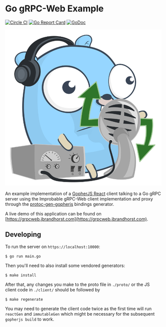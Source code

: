 # Go gRPC-Web Example
[![Circle CI](https://circleci.com/gh/johanbrandhorst/grpcweb-example.svg?style=shield)](https://circleci.com/gh/johanbrandhorst/grpcweb-example)
[![Go Report Card](https://goreportcard.com/badge/github.com/johanbrandhorst/grpcweb-example)](https://goreportcard.com/report/github.com/johanbrandhorst/grpcweb-example)
[![GoDoc](https://godoc.org/github.com/johanbrandhorst/grpcweb-example?status.svg)](https://godoc.org/github.com/johanbrandhorst/grpcweb-example)

![gRPC-Web Gopher by Egon Elbre (@egonelbre)](./logo.svg)

An example implementation of a
[GopherJS React](https://myitcv.io/react)
client talking to a Go gRPC server using the Improbable gRPC-Web client implementation and proxy through the
[protoc-gen-gopherjs](https://github.com/johanbrandhorst/protobuf/tree/master/protoc-gen-gopherjs)
bindings generator.

A live demo of this application can be found on
[https://grpcweb.jbrandhorst.com](https://grpcweb.jbrandhorst.com).

## Developing
To run the server on `https://localhost:10000`:

```
$ go run main.go
```

Then you'll need to also install some vendored generators:

```
$ make install
```

After that, any changes you make to the proto file in `./proto/` or the JS client code
in `./client/` should be followed by

```
$ make regenerate
```

You may need to generate the client code twice as the first time will run `reactGen` and
`immutableGen` which might be necessary for the subsequent `gopherjs build` to work.
